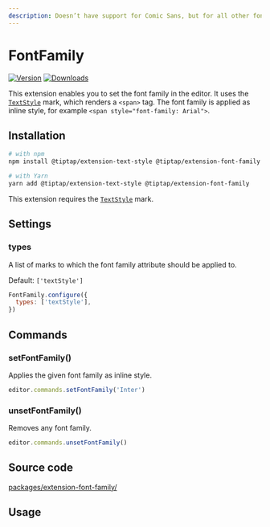 ```yaml
---
description: Doesn’t have support for Comic Sans, but for all other fonts.
---
```


# FontFamily
[![Version](https://img.shields.io/npm/v/@tiptap/extension-font-family.svg?label=version)](https://www.npmjs.com/package/@tiptap/extension-font-family)
[![Downloads](https://img.shields.io/npm/dm/@tiptap/extension-font-family.svg)](https://npmcharts.com/compare/@tiptap/extension-font-family?minimal=true)

This extension enables you to set the font family in the editor. It uses the [`TextStyle`](/api/marks/text-style) mark, which renders a `<span>` tag. The font family is applied as inline style, for example `<span style="font-family: Arial">`.

## Installation
```bash
# with npm
npm install @tiptap/extension-text-style @tiptap/extension-font-family

# with Yarn
yarn add @tiptap/extension-text-style @tiptap/extension-font-family
```

This extension requires the [`TextStyle`](/api/marks/text-style) mark.

## Settings

### types
A list of marks to which the font family attribute should be applied to.

Default: `['textStyle']`

```js
FontFamily.configure({
  types: ['textStyle'],
})
```

## Commands

### setFontFamily()
Applies the given font family as inline style.

```js
editor.commands.setFontFamily('Inter')
```

### unsetFontFamily()
Removes any font family.

```js
editor.commands.unsetFontFamily()
```

## Source code
[packages/extension-font-family/](https://github.com/ueberdosis/tiptap/blob/main/packages/extension-font-family/)

## Usage
<tiptap-demo name="Extensions/FontFamily"></tiptap-demo>

